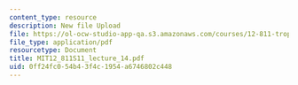 ```yaml
---
content_type: resource
description: New file Upload
file: https://ol-ocw-studio-app-qa.s3.amazonaws.com/courses/12-811-tropical-meteorology-spring-2011/0ff24fc054b43f4c1954a6746802c448_MIT12_811S11_lecture_14.pdf
file_type: application/pdf
resourcetype: Document
title: MIT12_811S11_lecture_14.pdf
uid: 0ff24fc0-54b4-3f4c-1954-a6746802c448
---
```

